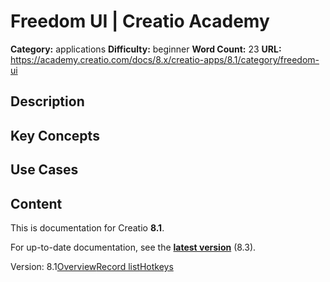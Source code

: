 # Freedom UI | Creatio Academy

**Category:** applications **Difficulty:** beginner **Word Count:** 23 **URL:**
https://academy.creatio.com/docs/8.x/creatio-apps/8.1/category/freedom-ui

## Description

## Key Concepts

## Use Cases

## Content

This is documentation for Creatio **8.1**.

For up-to-date documentation, see the
**[latest version](/docs/8.x/creatio-apps/category/freedom-ui)** (8.3).

Version:
8.1[Overview](/docs/8.x/creatio-apps/8.1/creatio-basics/freedomUI/creatio-freedom-shell)[Record list](/docs/8.x/creatio-apps/8.1/creatio-basics/freedomUI/manage-a-freedom-ui-list)[Hotkeys](/docs/8.x/creatio-apps/8.1/creatio-basics/freedomUI/keyboard-shortcuts)
